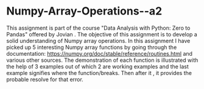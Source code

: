 # Numpy-Array-Operations--a2
This assignment is part of the course "Data Analysis with Python: Zero to Pandas" offered by Jovian . 
The objective of this assignment is to develop a solid understanding of Numpy array operations. 
In this assignment I have picked up 5 interesting Numpy array functions by going through the documentation: https://numpy.org/doc/stable/reference/routines.html and various other sources.
The demonstration of each function is illustrated with the help of 3 examples out of which 2 are working examples and the last example signifies where the function/breaks.
Then after it , it provides the probable resolve for that error.
